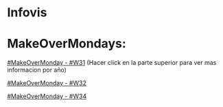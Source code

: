 # Infovis

# MakeOverMondays:

   <a href="https://alara00.github.io/Infovis/MakeOverMonday%20-%20%23W31.html"> #MakeOverMonday - #W31</a> (Hacer click en la parte superior para ver mas informacion por año)
   
   <a href="https://alara00.github.io/Infovis/MakeOverMonday%20-%20%23W32.html"> #MakeOverMonday - #W32</a>

   <a href="https://alara00.github.io/Infovis/MakeOverMonday%20-%20%23W34.html"> #MakeOverMonday - #W34</a>
